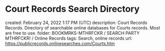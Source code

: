# Court Records Search Directory

created: February 24, 2022 1:17 PM (UTC)
description: Court Records Records.  Directory of searchable online databases for Courts records. Most are free to use.
folder: BOOKMRKS-MTHRFCKR / SEARCH PARTY MTHRFCKR! / Online Records
tags: Search, online records
url: https://publicrecords.onlinesearches.com/Courts.htm